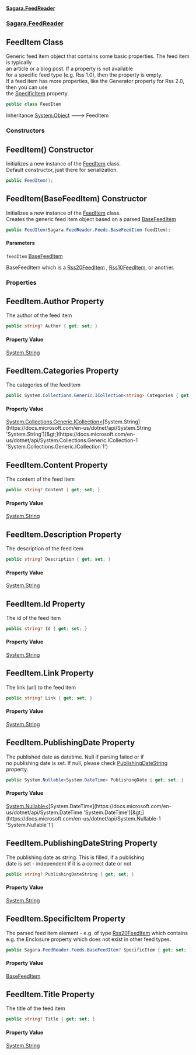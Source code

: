#### [Sagara.FeedReader](index.md 'index')
### [Sagara.FeedReader](index.md#Sagara.FeedReader 'Sagara.FeedReader')

## FeedItem Class

Generic feed item object that contains some basic properties. The feed item is typically  
an article or a blog post. If a property is not available  
for a specific feed type (e.g. Rss 1.0), then the property is empty.  
If a feed item has more properties, like the Generator property for Rss 2.0, then you can use  
the [SpecificItem](Sagara.FeedReader.FeedItem.md#Sagara.FeedReader.FeedItem.SpecificItem 'Sagara.FeedReader.FeedItem.SpecificItem') property.

```csharp
public class FeedItem
```

Inheritance [System.Object](https://docs.microsoft.com/en-us/dotnet/api/System.Object 'System.Object') &#129106; FeedItem
### Constructors

<a name='Sagara.FeedReader.FeedItem.FeedItem()'></a>

## FeedItem() Constructor

Initializes a new instance of the [FeedItem](Sagara.FeedReader.FeedItem.md 'Sagara.FeedReader.FeedItem') class.  
Default constructor, just there for serialization.

```csharp
public FeedItem();
```

<a name='Sagara.FeedReader.FeedItem.FeedItem(Sagara.FeedReader.Feeds.BaseFeedItem)'></a>

## FeedItem(BaseFeedItem) Constructor

Initializes a new instance of the [FeedItem](Sagara.FeedReader.FeedItem.md 'Sagara.FeedReader.FeedItem') class.  
Creates the generic feed item object based on a parsed [BaseFeedItem](Sagara.FeedReader.Feeds.BaseFeedItem.md 'Sagara.FeedReader.Feeds.BaseFeedItem')

```csharp
public FeedItem(Sagara.FeedReader.Feeds.BaseFeedItem feedItem);
```
#### Parameters

<a name='Sagara.FeedReader.FeedItem.FeedItem(Sagara.FeedReader.Feeds.BaseFeedItem).feedItem'></a>

`feedItem` [BaseFeedItem](Sagara.FeedReader.Feeds.BaseFeedItem.md 'Sagara.FeedReader.Feeds.BaseFeedItem')

BaseFeedItem which is a [Rss20FeedItem](Sagara.FeedReader.Feeds.Rss20FeedItem.md 'Sagara.FeedReader.Feeds.Rss20FeedItem') , [Rss10FeedItem](Sagara.FeedReader.Feeds.Rss10FeedItem.md 'Sagara.FeedReader.Feeds.Rss10FeedItem'), or another.
### Properties

<a name='Sagara.FeedReader.FeedItem.Author'></a>

## FeedItem.Author Property

The author of the feed item

```csharp
public string? Author { get; set; }
```

#### Property Value
[System.String](https://docs.microsoft.com/en-us/dotnet/api/System.String 'System.String')

<a name='Sagara.FeedReader.FeedItem.Categories'></a>

## FeedItem.Categories Property

The categories of the feeditem

```csharp
public System.Collections.Generic.ICollection<string> Categories { get; set; }
```

#### Property Value
[System.Collections.Generic.ICollection&lt;](https://docs.microsoft.com/en-us/dotnet/api/System.Collections.Generic.ICollection-1 'System.Collections.Generic.ICollection`1')[System.String](https://docs.microsoft.com/en-us/dotnet/api/System.String 'System.String')[&gt;](https://docs.microsoft.com/en-us/dotnet/api/System.Collections.Generic.ICollection-1 'System.Collections.Generic.ICollection`1')

<a name='Sagara.FeedReader.FeedItem.Content'></a>

## FeedItem.Content Property

The content of the feed item

```csharp
public string? Content { get; set; }
```

#### Property Value
[System.String](https://docs.microsoft.com/en-us/dotnet/api/System.String 'System.String')

<a name='Sagara.FeedReader.FeedItem.Description'></a>

## FeedItem.Description Property

The description of the feed item

```csharp
public string? Description { get; set; }
```

#### Property Value
[System.String](https://docs.microsoft.com/en-us/dotnet/api/System.String 'System.String')

<a name='Sagara.FeedReader.FeedItem.Id'></a>

## FeedItem.Id Property

The id of the feed item

```csharp
public string? Id { get; set; }
```

#### Property Value
[System.String](https://docs.microsoft.com/en-us/dotnet/api/System.String 'System.String')

<a name='Sagara.FeedReader.FeedItem.Link'></a>

## FeedItem.Link Property

The link (url) to the feed item

```csharp
public string? Link { get; set; }
```

#### Property Value
[System.String](https://docs.microsoft.com/en-us/dotnet/api/System.String 'System.String')

<a name='Sagara.FeedReader.FeedItem.PublishingDate'></a>

## FeedItem.PublishingDate Property

The published date as datetime. Null if parsing failed or if  
no publishing date is set. If null, please check [PublishingDateString](Sagara.FeedReader.FeedItem.md#Sagara.FeedReader.FeedItem.PublishingDateString 'Sagara.FeedReader.FeedItem.PublishingDateString') property.

```csharp
public System.Nullable<System.DateTime> PublishingDate { get; set; }
```

#### Property Value
[System.Nullable&lt;](https://docs.microsoft.com/en-us/dotnet/api/System.Nullable-1 'System.Nullable`1')[System.DateTime](https://docs.microsoft.com/en-us/dotnet/api/System.DateTime 'System.DateTime')[&gt;](https://docs.microsoft.com/en-us/dotnet/api/System.Nullable-1 'System.Nullable`1')

<a name='Sagara.FeedReader.FeedItem.PublishingDateString'></a>

## FeedItem.PublishingDateString Property

The publishing date as string. This is filled, if a publishing  
date is set - independent if it is a correct date or not

```csharp
public string? PublishingDateString { get; set; }
```

#### Property Value
[System.String](https://docs.microsoft.com/en-us/dotnet/api/System.String 'System.String')

<a name='Sagara.FeedReader.FeedItem.SpecificItem'></a>

## FeedItem.SpecificItem Property

The parsed feed item element - e.g. of type [Rss20FeedItem](Sagara.FeedReader.Feeds.Rss20FeedItem.md 'Sagara.FeedReader.Feeds.Rss20FeedItem') which contains  
e.g. the Enclosure property which does not exist in other feed types.

```csharp
public Sagara.FeedReader.Feeds.BaseFeedItem? SpecificItem { get; set; }
```

#### Property Value
[BaseFeedItem](Sagara.FeedReader.Feeds.BaseFeedItem.md 'Sagara.FeedReader.Feeds.BaseFeedItem')

<a name='Sagara.FeedReader.FeedItem.Title'></a>

## FeedItem.Title Property

The title of the feed item

```csharp
public string? Title { get; set; }
```

#### Property Value
[System.String](https://docs.microsoft.com/en-us/dotnet/api/System.String 'System.String')